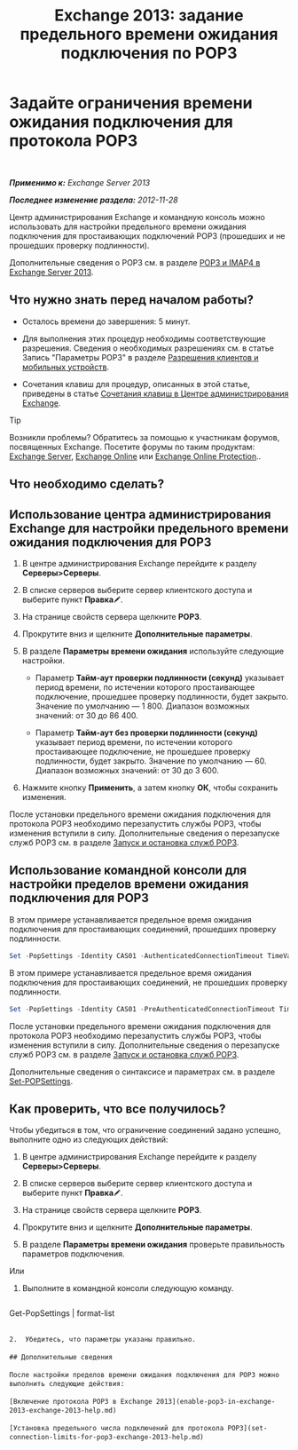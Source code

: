﻿---
title: 'Exchange 2013: задание предельного времени ожидания подключения по POP3'
TOCTitle: Задайте ограничения времени ожидания подключения для протокола POP3
ms:assetid: 40003115-be4e-4cf1-97b4-f5ca05b314dc
ms:mtpsurl: https://technet.microsoft.com/ru-ru/library/Aa997604(v=EXCHG.150)
ms:contentKeyID: 50556394
ms.date: 05/22/2018
mtps_version: v=EXCHG.150
ms.translationtype: MT
---

# Задайте ограничения времени ожидания подключения для протокола POP3

 

_**Применимо к:** Exchange Server 2013_

_**Последнее изменение раздела:** 2012-11-28_

Центр администрирования Exchange и командную консоль можно использовать для настройки предельного времени ожидания подключения для простаивающих подключений POP3 (прошедших и не прошедших проверку подлинности).

Дополнительные сведения о POP3 см. в разделе [POP3 и IMAP4 в Exchange Server 2013](pop3-and-imap4-in-exchange-server-2013-exchange-2013-help.md).

## Что нужно знать перед началом работы?

  - Осталось времени до завершения: 5 минут.

  - Для выполнения этих процедур необходимы соответствующие разрешения. Сведения о необходимых разрешениях см. в статье Запись "Параметры POP3" в разделе [Разрешения клиентов и мобильных устройств](clients-and-mobile-devices-permissions-exchange-2013-help.md).

  - Сочетания клавиш для процедур, описанных в этой статье, приведены в статье [Сочетания клавиш в Центре администрирования Exchange](keyboard-shortcuts-in-the-exchange-admin-center-exchange-online-protection-help.md).

> [!TIP]  
> Возникли проблемы? Обратитесь за помощью к участникам форумов, посвященных Exchange. Посетите форумы по таким продуктам: <a href="https://go.microsoft.com/fwlink/p/?linkid=60612">Exchange Server</a>, <a href="https://go.microsoft.com/fwlink/p/?linkid=267542">Exchange Online</a> или <a href="https://go.microsoft.com/fwlink/p/?linkid=285351">Exchange Online Protection</a>..


## Что необходимо сделать?

## Использование центра администрирования Exchange для настройки предельного времени ожидания подключения для POP3

1.  В центре администрирования Exchange перейдите к разделу **Серверы\>Серверы**.

2.  В списке серверов выберите сервер клиентского доступа и выберите пункт **Правка**![Значок редактирования](images/Bb124582.6f53ccb2-1f13-4c02-bea0-30690e6ea71d(EXCHG.150).gif "Значок редактирования").

3.  На странице свойств сервера щелкните **POP3**.

4.  Прокрутите вниз и щелкните **Дополнительные параметры**.

5.  В разделе **Параметры времени ожидания** используйте следующие настройки.
    
      - Параметр **Тайм-аут проверки подлинности (секунд)** указывает период времени, по истечении которого простаивающее подключение, прошедшее проверку подлинности, будет закрыто. Значение по умолчанию — 1 800. Диапазон возможных значений: от 30 до 86 400.
    
      - Параметр **Тайм-аут без проверки подлинности (секунд)** указывает период времени, по истечении которого простаивающее подключение, не прошедшее проверку подлинности, будет закрыто. Значение по умолчанию — 60. Диапазон возможных значений: от 30 до 3 600.

6.  Нажмите кнопку **Применить**, а затем кнопку **ОК**, чтобы сохранить изменения.

После установки предельного времени ожидания подключения для протокола POP3 необходимо перезапустить службы POP3, чтобы изменения вступили в силу. Дополнительные сведения о перезапуске служб POP3 см. в разделе [Запуск и остановка служб POP3](start-and-stop-the-pop3-services-exchange-2013-help.md).

## Использование командной консоли для настройки пределов времени ожидания подключения для POP3

В этом примере устанавливается предельное время ожидания подключения для простаивающих соединений, прошедших проверку подлинности.

```powershell
Set -PopSettings -Identity CAS01 -AuthenticatedConnectionTimeout TimeValue
```

В этом примере устанавливается предельное время ожидания подключения для простаивающих соединений, не прошедших проверку подлинности.

```powershell
Set -PopSettings -Identity CAS01 -PreAuthenticatedConnectionTimeout TimeValue
```

После установки предельного времени ожидания подключения для протокола POP3 необходимо перезапустить службы POP3, чтобы изменения вступили в силу. Дополнительные сведения о перезапуске служб POP3 см. в разделе [Запуск и остановка служб POP3](start-and-stop-the-pop3-services-exchange-2013-help.md).

Дополнительные сведения о синтаксисе и параметрах см. в разделе [Set-POPSettings](https://technet.microsoft.com/ru-ru/library/aa997154\(v=exchg.150\)).

## Как проверить, что все получилось?

Чтобы убедиться в том, что ограничение соединений задано успешно, выполните одно из следующих действий:

1.  В центре администрирования Exchange перейдите к разделу **Серверы\>Серверы**.

2.  В списке серверов выберите сервер клиентского доступа и выберите пункт **Правка**![Значок редактирования](images/Bb124582.6f53ccb2-1f13-4c02-bea0-30690e6ea71d(EXCHG.150).gif "Значок редактирования").

3.  На странице свойств сервера щелкните **POP3**.

4.  Прокрутите вниз и щелкните **Дополнительные параметры**.

5.  В разделе **Параметры времени ожидания** проверьте правильность параметров подключения.

Или

1.  Выполните в командной консоли следующую команду.
    
    ```powershell
Get-PopSettings | format-list
```

2.  Убедитесь, что параметры указаны правильно.

## Дополнительные сведения

После настройки пределов времени ожидания подключения для POP3 можно выполнить следующие действия:

[Включение протокола POP3 в Exchange 2013](enable-pop3-in-exchange-2013-exchange-2013-help.md)

[Установка предельного числа подключений для протокола POP3](set-connection-limits-for-pop3-exchange-2013-help.md)

